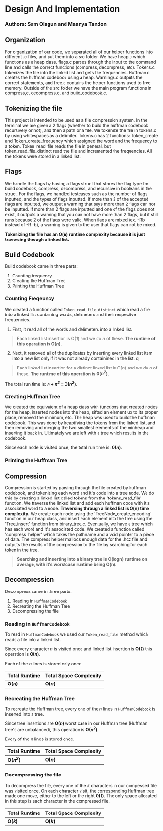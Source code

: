 # Design And Implementation
### Authors: Sam Olagun and Maanya Tandon

## Organization
For organization of our code, we separated all of our helper functions into different .c files, and put them into a src folder. We have heap.c which functions as a heap class. flags.c parses through the input to the command line and calls the correct functions (compress, decompress, etc). Tokens.c tokenizes the file into the linked list and gets the frequencies. Huffman.c creates the huffman codebook using a heap. Warnings.c outputs the correct statements, and free.c contains the helper functions used to free memory. Outside of the src folder we have the main program functions in compress,c, decompress.c, and build_codebook.c.

## Tokenizing the file
This project is intended to be used as a file compression system. In the terminal we are 
given a 2 flags (whether to build the huffman codebook recursively or not), and then a path or a file. 
We tokenize the file in tokens.c by using whitespaces as a delimiter. Tokens.c has 2 functions: Token_create and Token_create_frequency which assigned the word and the frequency to a token. Token_read_file reads the file in general, but token_read_file_distinct read the file and incremented the frequencies. All the tokens were stored in a linked list.

## Flags
We handle the flags by having a flags struct that stores the flag type for build codebook, compress, decompress, and recursive in booleans in the struct.
For the flags, we handled testcases such as the number of flags inputted, and the types of flags inputted. If more than 2 of the accepted flags are inputted, we output a warning that says more than 2 flags can not be inputted. If more than 2 flags are inputted and one of the flags does not exist, it outputs a warning that you can not have more than 2 flags, but it still runs because 2 of the flags were valid. When flags are mixed (ex. -Rb instead of -R -b), a warning is given to the user that flags can not be mixed.

**Tokenizing the file has an O(n) runtime complexity because it is just traversing through a linked list.**

## Build Codebook

Build codebook came in three parts:

1. Counting frequency
2. Creating the Huffman Tree
3. Printing the Huffman Tree

### Counting Freqeuncy
We created a function called `Token_read_file_distinct` which read a file into a linked list containing words, delimeters and their respective frequencies.

1. First, it read all of the words and delimeters into a linked list.

> Each linked list insertion is O(_1_) and we do _n_ of these. **The runtime of this operation is O(_n_)**.

2. Next, it removed all of the duplicates by inserting every linked list item into a new list only if it was not already containined in the list.
q
> Each linked list insertion for a distinct linked list is O(_n_) and we do _n_ of these. **The runtime of this operation is O(_n<sup>2</sup>_)**.

The total run time is: **_n_ + _n<sup>2</sup>_ =  O(_n<sup>2</sup>_)**.

### Creating Huffman Tree
We created the equivalent of a heap class with functions that created nodes for the heap, inserted nodes into the heap, sifted an element up to its proper place, removed the minimum, etc. The heap was used to build the huffman codebook. This was done by heapifying the tokens from the linked list, and then removing and merging the two smallest elements of the minheap and inserting it back in. Ultimately we are left with a tree which results in the codebook. 

Since each node is visited once, the total run time is: **O(_n_)**.


### Printing the Huffman Tree

## Compression
Compression is started by parsing through the file created by huffman codebook, and tokenizing each word and it's code into a tree node. We do this by creating a linked list called tokens from the 'tokens_read_file' function. We traverse the linked list and add each huffman code with it's associated word to a node. **Traversing through a linked list is O(n) time complexity.** We create each node using the 'TreeNode_create_encoding' function in our heap class, and insert each element into the tree using the 'Tree_insert' function from binary_tree.c. Eventually, we have a tree which has each word and it's associated code. We created a function called 'compress_helper' which takes the pathname and a void pointer to a piece of data. The compress helper mallocs enough data for the .hcz file and outputs the results of the compression to the file by searching for each token in the tree. 
> **Searching and inserting into a binary tree is O(logn) runtime on average, with it's worstcase runtime being O(n).**

## Decompression

Decompress came in three parts:

1. Reading in `HuffmanCodebook`
2. Recreating the Huffman Tree
3. Decompressing the file

### Reading in `HuffmanCodebook`
To read in `HuffmanCodebook` we used our `Token_read_file` method which reads a file into a linked list.

Since every character _n_ is visited once and linked list insertion is  **O(_1_)** this operation is **O(_n_)**.

Each of the _n_ lines is stored only once.

Total Runtime |  Total Space Complexity 
------------- | ---
**O(_n_)**  | **O(_n_)** 

### Recreating the Huffman Tree
To recreate the Huffman tree, every one of the _n_ lines in `HuffmanCodebook` is inserted into a tree.

Since tree insertions are **O(_n_)** worst case in our Huffman tree (Huffman tree's are unbalanced), this operation is **O(_n<sup>2</sup>_)**.

Every of the _n_ lines is stored once.

Total Runtime |  Total Space Complexity 
------------- | ---
**O(_n<sup>2</sup>_)**  | **O(_n_)** 

### Decompressing the file
To decompress the file, every one of the _k_ characters in our compessed file was visited once. On each character visit, the corresponding Huffman tree made one move, either to the left or the right **O(_1_)**. The only space allocated in this step is each character in the compressed file.

Total Runtime |  Total Space Complexity 
------------- | ---
**O(_k_)** | **O(_k_)** 